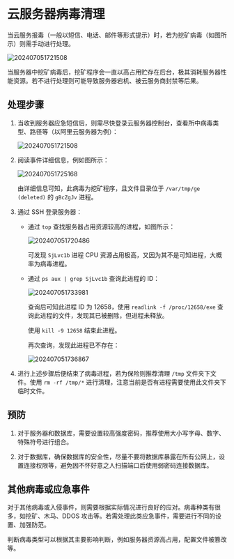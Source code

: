# 云服务器病毒清理

当云服务报毒（一般以短信、电话、邮件等形式提示）时，若为挖矿病毒（如图所示）则需手动进行处理。

![202407051721508](https://oss.isiou.cn/PicGo/202407051721508.png)

当服务器中挖矿病毒后，挖矿程序会一直以高占用贮存在后台，极其消耗服务器性能资源。若不进行处理则可能导致服务器宕机、被云服务商封禁等后果。

## 处理步骤

1. 当收到服务器应急短信后，则需尽快登录云服务器控制台，查看所中病毒类型、路径等（以阿里云服务器为例）：

   ![202407051721508](https://oss.isiou.cn/PicGo/202407051721508.png)

2. 阅读事件详细信息，例如图所示：

   ![202407051725168](https://oss.isiou.cn/PicGo/202407051725168.png)

   由详细信息可知，此病毒为挖矿程序，且文件目录位于 `/var/tmp/ge (deleted)` 的 `gBcZgJv` 进程。

3. 通过 SSH 登录服务器：

   - 通过 `top` 查找服务器占用资源较高的进程，如图所示：

     ![202407051720486](https://oss.isiou.cn/PicGo/202407051720486.png)

     可发现 `SjLvc1b` 进程 CPU 资源占用极高，又因为其不是可知进程，大概率为病毒进程。

   - 通过 `ps aux | grep SjLvc1b` 查询此进程的 ID：

     ![202407051733981](https://oss.isiou.cn/PicGo/202407051733981.png)

     查询后可知此进程 ID 为 12658，使用 `readlink -f /proc/12658/exe` 查询此进程的文件，发现其已被删除，但进程未释放。

     使用 `kill -9 12658` 结束此进程。

     再次查询，发现此进程已不存在：

     ![202407051736867](https://oss.isiou.cn/PicGo/202407051736867.png)

4. 进行上述步骤后便结束了病毒进程，若为保险则推荐清理 `/tmp` 文件夹下文件。使用 `rm -rf /tmp/*` 进行清理，注意当前是否有进程需要使用此文件夹下临时文件。

## 预防

1. 对于服务器和数据库，需要设置较高强度密码，推荐使用大小写字母、数字、特殊符号进行组合。

2. 对于数据库，确保数据库的安全性，尽量不要将数据库暴露在所有公网上，设置连接权限等，避免因不怀好意之人扫描端口后使用弱密码连接数据库。

## 其他病毒或应急事件

对于其他病毒或入侵事件，则需要根据实际情况进行良好的应对。病毒种类有很多，如挖矿、木马、DDOS 攻击等。若需处理此类应急事件，需要进行不同的设置、加强防范。

判断病毒类型可以根据其主要影响判断，例如服务器资源高占用，配置文件被篡改等。
